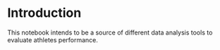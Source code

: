 # Introduction

This notebook intends to be a source of different data analysis tools to evaluate athletes performance.
